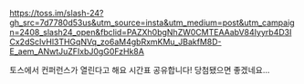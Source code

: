 <p><a href="https://toss.im/slash-24?gh_src=7d7780d53us&amp;utm_source=insta&amp;utm_medium=post&amp;utm_campaign=2408_slash24_open&amp;fbclid=PAZXh0bgNhZW0CMTEAAabV84Iyyrb4D3ICx2dScIvHl3THGqNVq_zo6aM4gbRxmKMu_JBakfM8D-E_aem_ANwtJuZFIxbJ0gG0FzHk8A">https://toss.im/slash-24?gh_src=7d7780d53us&amp;utm_source=insta&amp;utm_medium=post&amp;utm_campaign=2408_slash24_open&amp;fbclid=PAZXh0bgNhZW0CMTEAAabV84Iyyrb4D3ICx2dScIvHl3THGqNVq_zo6aM4gbRxmKMu_JBakfM8D-E_aem_ANwtJuZFIxbJ0gG0FzHk8A</a></p>
<p>토스에서 컨퍼런스가 열린다고 해요
시간표 공유합니다!
당첨됐으면 좋겠네요...</p>
<p><img alt="" src="https://velog.velcdn.com/images/jhh0830/post/ae20e684-fbe5-4378-a594-1bcb573248ea/image.png" /></p>